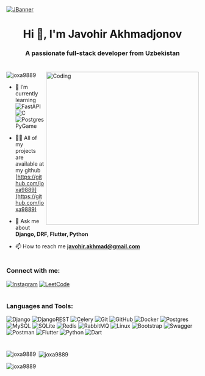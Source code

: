 [![JBanner](https://t3.ftcdn.net/jpg/05/91/97/64/360_F_591976463_KMZyV6obpsrN2bJJJkYW0bzoH2XxLTlA.jpg)](https://github.com/joxa9889)
<h1 align="center">Hi 👋, I'm Javohir Akhmadjonov</h1>
<h3 align="center">A passionate full-stack developer from Uzbekistan</h3>

<h1></h1>

<div>
  <img align="right" alt="Coding" width="400" src="https://i.pinimg.com/564x/95/39/0b/95390bb2eaac3d60bd4eb5f0bcf5c2b9.jpg">

  <p align="left"> <img src="https://komarev.com/ghpvc/?username=joxa9889&label=Profile%20views&color=0e75b6&style=flat" alt="joxa9889" /> </p>
  
  - 🌱 I’m currently learning ![FastAPI](https://img.shields.io/badge/FastAPI-005571?style=for-the-badge&logo=fastapi) ![C](https://img.shields.io/badge/c-%2300599C.svg?style=for-the-badge&logo=c&logoColor=white) ![Postgres](https://img.shields.io/badge/postgres-%23316192.svg?style=for-the-badge&logo=postgresql&logoColor=white) PyGame
  
  - 👨‍💻 All of my projects are available at my github [https://github.com/joxa9889](https://github.com/joxa9889)
  
  - 💬 Ask me about **Django, DRF, Flutter, Python**
  
  - 📫 How to reach me **javohir.akhmad@gmail.com**
</div>

<h1></h1>

<h3 align="left">Connect with me:</h3>

<a href="https://instagram.com/jovohir.jr" target="blank">![Instagram](https://img.shields.io/badge/Instagram-%23E4405F.svg?style=for-the-badge&logo=Instagram&logoColor=white)</a> <a href="https://www.leetcode.com/joxa2008" target="blank">![LeetCode](https://img.shields.io/badge/LeetCode-000000?style=for-the-badge&logo=LeetCode&logoColor=#d16c06)</a>
<h1></h1>

<h3 align="left">Languages and Tools:</h3>


![Django](https://img.shields.io/badge/django-%23092E20.svg?style=for-the-badge&logo=django&logoColor=white)
![DjangoREST](https://img.shields.io/badge/DJANGO-REST-ff1709?style=for-the-badge&logo=django&logoColor=white&color=ff1709&labelColor=gray)
![Celery](https://img.shields.io/badge/celery-%23a9cc54.svg?style=for-the-badge&logo=celery&logoColor=ddf4a4)
![Git](https://img.shields.io/badge/git-%23F05033.svg?style=for-the-badge&logo=git&logoColor=white)
![GitHub](https://img.shields.io/badge/github-%23121011.svg?style=for-the-badge&logo=github&logoColor=white)
![Docker](https://img.shields.io/badge/docker-%230db7ed.svg?style=for-the-badge&logo=docker&logoColor=white)
![Postgres](https://img.shields.io/badge/postgres-%23316192.svg?style=for-the-badge&logo=postgresql&logoColor=white)
![MySQL](https://img.shields.io/badge/mysql-4479A1.svg?style=for-the-badge&logo=mysql&logoColor=white)
![SQLite](https://img.shields.io/badge/sqlite-%2307405e.svg?style=for-the-badge&logo=sqlite&logoColor=white)
![Redis](https://img.shields.io/badge/redis-%23DD0031.svg?style=for-the-badge&logo=redis&logoColor=white)
![RabbitMQ](https://img.shields.io/badge/Rabbitmq-FF6600?style=for-the-badge&logo=rabbitmq&logoColor=white)
![Linux](https://img.shields.io/badge/Linux-FCC624?style=for-the-badge&logo=linux&logoColor=black)
![Bootstrap](https://img.shields.io/badge/bootstrap-%238511FA.svg?style=for-the-badge&logo=bootstrap&logoColor=white)
![Swagger](https://img.shields.io/badge/-Swagger-%23Clojure?style=for-the-badge&logo=swagger&logoColor=white)
![Postman](https://img.shields.io/badge/Postman-FF6C37?style=for-the-badge&logo=postman&logoColor=white)
![Flutter](https://img.shields.io/badge/Flutter-%2302569B.svg?style=for-the-badge&logo=Flutter&logoColor=white)
![Python](https://img.shields.io/badge/python-3670A0?style=for-the-badge&logo=python&logoColor=ffdd54)
![Dart](https://img.shields.io/badge/dart-%230175C2.svg?style=for-the-badge&logo=dart&logoColor=white)




<h1></h1>

<p><img align="left" src="https://github-readme-stats.vercel.app/api/top-langs?username=joxa9889&show_icons=true&locale=en&layout=compact" alt="joxa9889" /></p>

<p>&nbsp;<img align="center" src="https://github-readme-stats.vercel.app/api?username=joxa9889&show_icons=true&locale=en" alt="joxa9889" /></p>

<p><img align="center" src="https://github-readme-streak-stats.herokuapp.com/?user=joxa9889&" alt="joxa9889" /></p>
